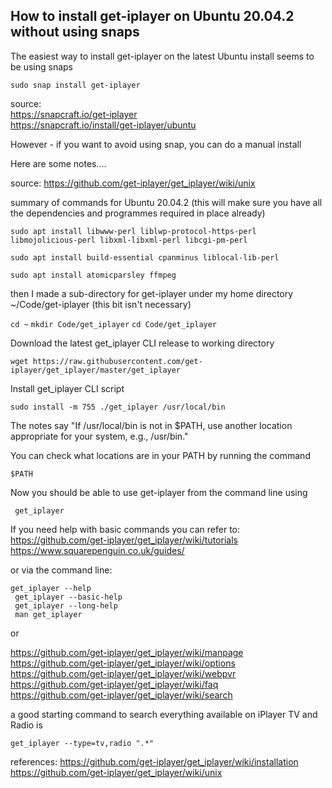 ## How to install get-iplayer on Ubuntu 20.04.2 without using snaps

The easiest way to install get-iplayer on the latest Ubuntu install seems to be using snaps


`` sudo snap install get-iplayer ``

source:  
https://snapcraft.io/get-iplayer  
https://snapcraft.io/install/get-iplayer/ubuntu  


However - if you want to avoid using snap, you can do a manual install

Here are some notes....

source:
https://github.com/get-iplayer/get_iplayer/wiki/unix

summary of commands for Ubuntu 20.04.2
(this will make sure you have all the dependencies and programmes required in place already)

`` sudo apt install libwww-perl liblwp-protocol-https-perl libmojolicious-perl libxml-libxml-perl libcgi-pm-perl ``

`` sudo apt install build-essential cpanminus liblocal-lib-perl ``

`` sudo apt install atomicparsley ffmpeg ``


then I made a sub-directory for get-iplayer under my home directory
~/Code/get-iplayer
(this bit isn't necessary)

`` cd ~ ``
`` mkdir Code/get_iplayer ``
`` cd Code/get_iplayer ``

Download the latest get_iplayer CLI release to working directory

`` wget https://raw.githubusercontent.com/get-iplayer/get_iplayer/master/get_iplayer ``

Install get_iplayer CLI script


`` sudo install -m 755 ./get_iplayer /usr/local/bin ``

The notes say "If /usr/local/bin is not in $PATH, use another location appropriate for your system, e.g., /usr/bin."

You can check what locations are in your PATH by running the command

`` $PATH ``



Now you should be able to use get-iplayer from the command line using

``  get_iplayer  ``

If you need help with basic commands you can refer to:  
https://github.com/get-iplayer/get_iplayer/wiki/tutorials  
https://www.squarepenguin.co.uk/guides/  

or via the command line:

` get_iplayer --help `  
` get_iplayer --basic-help`  
` get_iplayer --long-help`  
` man get_iplayer`  

or

https://github.com/get-iplayer/get_iplayer/wiki/manpage  
https://github.com/get-iplayer/get_iplayer/wiki/options  
https://github.com/get-iplayer/get_iplayer/wiki/webpvr  
https://github.com/get-iplayer/get_iplayer/wiki/faq  
https://github.com/get-iplayer/get_iplayer/wiki/search  




a good starting command to search everything available on iPlayer TV and Radio is

`` get_iplayer --type=tv,radio ".*" ``



references:
https://github.com/get-iplayer/get_iplayer/wiki/installation  
https://github.com/get-iplayer/get_iplayer/wiki/unix   
